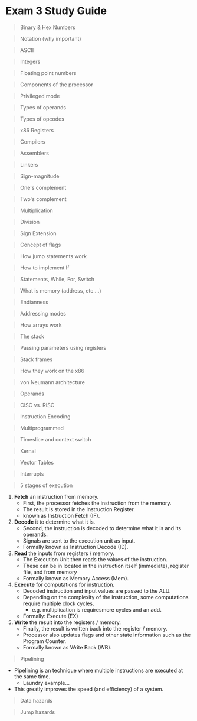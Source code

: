 # Exam 3 Study Guide
> Binary & Hex Numbers

> Notation (why important)

> ASCII

> Integers

> Floating point numbers

> Components of the processor

> Privileged mode

> Types of operands

> Types of opcodes

> x86 Registers

> Compilers

> Assemblers

> Linkers

> Sign-magnitude

> One's complement

> Two's complement

> Multiplication

> Division

> Sign Extension

> Concept of flags

> How jump statements work

> How to implement If

> Statements, While, For, Switch

> What is memory (address, etc.…)

> Endianness
 
> Addressing modes

> How arrays work

> The stack

> Passing parameters using registers

> Stack frames

> How they work on the x86

> von Neumann architecture

> Operands

> CISC vs. RISC

> Instruction Encoding

> Multiprogrammed

> Timeslice and context switch

> Kernal

> Vector Tables

> Interrupts

> 5 stages of execution

1. **Fetch** an instruction from memory.
    -  First, the processor fetches the instruction from the memory.
    - The result is stored in the Instruction Register.
    - known as Instruction Fetch (IF).
2. **Decode** it to determine what it is.
    - Second, the instruction is decoded to determine what it is and its operands.
    - Signals are sent to the execution unit as input.
    - Formally known as Instruction Decode (ID).
3. **Read** the inputs from registers / memory.
    - The Execution Unit then reads the values of the instruction.
    - These can be in located in the instruction itself (immediate), register file, and from memory
    - Formally known as Memory Access (Mem).
4. **Execute** for computations for instruction.
    - Decoded instruction and input values are passed to the ALU.
    - Depending on the complexity of the instruction, some computations require multiple clock cycles.
        - e.g. multiplication is requiresmore cycles and an add.
    - Formally: Execute (EX)
5. **Write** the result into the registers / memory.
    - Finally, the result is written back into the register / memory.
    - Processor also updates flags and other state information such as the Program Counter.
    - Formally known as Write Back (WB).

> Pipelining

- Pipelining is an technique where multiple instructions are executed at the same time.
    - Laundry example...
- This greatly improves the speed (and efficiency) of a system.

> Data hazards

> Jump hazards
